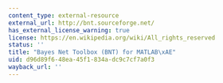 ```yaml
---
content_type: external-resource
external_url: http://bnt.sourceforge.net/
has_external_license_warning: true
license: https://en.wikipedia.org/wiki/All_rights_reserved
status: ''
title: "Bayes Net Toolbox (BNT) for MATLAB\xAE"
uid: d96d89f6-48ea-45f1-834a-dc9c7cf7a0f3
wayback_url: ''
---
```

